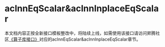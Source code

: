 # aclnnEqScalar&aclnnInplaceEqScalar

本文档内容正按全新接口模板整改中，将陆续上线，如需使用该接口请访问昇腾社区[《算子库接口》](https://hiascend.com/document/redirect/CannCommunityOplist)对应的aclnnEqScalar&aclnnInplaceEqScalar章节。